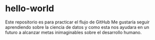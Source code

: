 # hello-world
Este repositorio es para practicar el flujo de GitHub
Me gustaría seguir aprendiendo sobre la ciencia de datos y como esta nos ayudara en un futuro a alcanzar metas inimaginables sobre el desarrollo humano.

